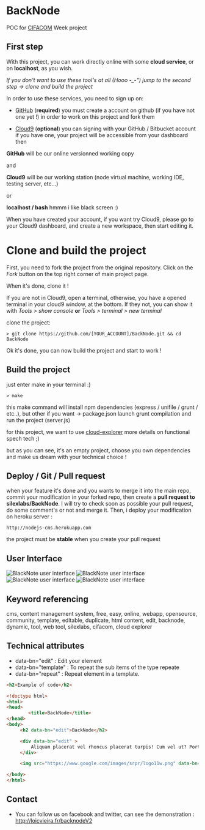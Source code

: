 BackNode
========

POC for [CIFACOM](http://www.cifacom.com/) Week project

## First step

With this project, you can work directly online with some **cloud service**, or on **localhost**, as you wish.

*If you don't want to use these tool's at all (Hooo -_-") jump to the second step -> clone and build the project*

In order to use these services, you need to sign up on:

- [GitHub](https://github.com/) (**required**) you must create a account on github (if you have not one yet !) in order to work on this project and fork them

- [Cloud9](https://c9.io/) (**optional**) you can signing with your GitHub / Bitbucket account if you have one, your project will be accessible from your dashboard then

**GitHub** will be our online versionned working copy

and

**Cloud9** will be our working station (node virtual machine, working IDE, testing server, etc...)

or

**localhost / bash** hmmm i like black screen :)


When you have created your account, if you want try Cloud9, please go to your Cloud9 dashboard, and create a new workspace, then start editing it.

# Clone and build the project

First, you need to fork the project from the original repository. Click on the *Fork* button on the top right corner of main project page.

When it's done, clone it !

If you are not in Cloud9, open a terminal, otherwise, you have a opened terminal in your cloud9 window, at the bottom. If they not, you can show it with *Tools > show console* **or** *Tools > terminal > new terminal*

clone the project:

    > git clone https://github.com/[YOUR_ACCOUNT]/BackNode.git && cd BackNode

Ok it's done, you can now build the project and start to work !

## Build the project

just enter make in your terminal :)

    > make

this make command will install npm dependencies (express / unifile / grunt / etc..), but other if you want -> package.json
launch grunt compilation
and run the project (server.js)

for this project, we want to use [cloud-explorer](https://github.com/silexlabs/cloud-explorer) more details on functional spech tech ;)

but as you can see, it's an empty project, choose you own dependencies and make us dream with your technical choice !

## Deploy / Git / Pull request

when your feature it's done and you wants to merge it into the main repo, commit your modification in your forked repo, then create a **pull request to silexlabs/BackNode**. I will try to check soon as possible your pull request, do some comment's or not and merge it. Then, i deploy your modification on heroku server :

    http://nodejs-cms.herokuapp.com

the project must be **stable** when you create your pull request


## User Interface
![BlackNote user interface](http://img15.hostingpics.net/pics/282120Tutorielstep1.jpg)
![BlackNote user interface](http://img15.hostingpics.net/pics/709320Tutorielstep2.jpg)
![BlackNote user interface](http://img15.hostingpics.net/pics/288913TutorielStep3.jpg)
![BlackNote user interface](http://img15.hostingpics.net/pics/314086Tutorielstep4.jpg)


## Keyword referencing
cms,
content management system,
free,
easy,
online,
webapp,
opensource,
community,
template,
editable,
duplicate,
html content,
edit,
backnode,
dynamic,
tool,
web tool,
silexlabs,
cifacom,
cloud explorer


## Technical attributes
* data-bn="edit" :  Edit your element
* data-bn="template" : To repeat the sub items of the type repeate
* data-bn="repeat" : Repeat element in a template.


```html
<h2>Example of code</h2>

<!doctype html>
<html>
<head>
		<title>BackNode</title>
</head>
<body>
	 <h2 data-bn="edit">BackNode</h2>

     <div data-bn="edit" >
         Aliquam placerat vel rhoncus placerat turpis! Cum vel ut? Porttitor parturient phasellus.
     </div>

     <img src="https://www.google.com/images/srpr/logo11w.png" data-bn="edit"/>

</body>
</html>
```


## Contact

* You can follow us on facebook and twitter, can see the demonstration : http://loicvieira.fr/backnodeV2

